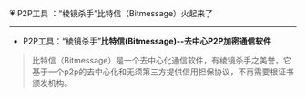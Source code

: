 💗 P2P工具 ：“棱镜杀手”比特信（Bitmessage）火起来了

-----------------------------------------------------------

- P2P工具：“棱镜杀手”**比特信(Bitmessage)--去中心P2P加密通信软件**
> 
> 比特信（Bitmessage）是一个去中心化通信软件，有棱镜杀手之美誉，它基于一个p2p的去中心化和无须第三方提供信用担保协议，不再需要根证书颁发机构。
